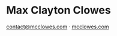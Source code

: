 # Max Clayton Clowes

[contact@mcclowes.com](mailto:contact@mcclowes.com) · [mcclowes.com](https://bit.ly/mcclowes)
